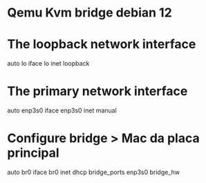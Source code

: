 # Qemu Kvm bridge debian 12

# The loopback network interface
auto lo
iface lo inet loopback

# The primary network interface
auto enp3s0
iface enp3s0 inet manual

# Configure bridge > Mac da placa principal 
auto br0
iface br0 inet dhcp
bridge_ports enp3s0
bridge_hw <MAC>

